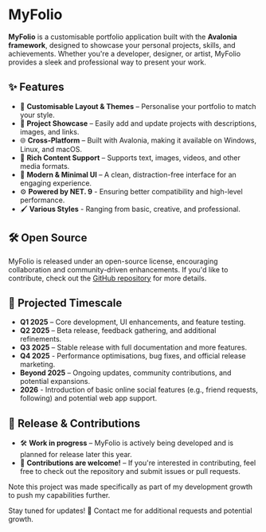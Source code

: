 # **MyFolio**  

**MyFolio** is a customisable portfolio application built with the **Avalonia framework**, designed to showcase your personal projects, skills, and achievements. Whether you're a developer, designer, or artist, MyFolio provides a sleek and professional way to present your work.  

## ✨ Features  
- 🎨 **Customisable Layout & Themes** – Personalise your portfolio to match your style.  
- 📂 **Project Showcase** – Easily add and update projects with descriptions, images, and links.  
- 🌐 **Cross-Platform** – Built with Avalonia, making it available on Windows, Linux, and macOS.  
- 📝 **Rich Content Support** – Supports text, images, videos, and other media formats.  
- 🚀 **Modern & Minimal UI** – A clean, distraction-free interface for an engaging experience.
- ⚙️ **Powered by NET. 9** - Ensuring better compatibility and high-level performance.
- 🖌 **Various Styles** - Ranging from basic, creative, and professional.

## 🛠️ Open Source  
MyFolio is released under an open-source license, encouraging collaboration and community-driven enhancements. If you'd like to contribute, check out the [GitHub repository](#) for more details.  

## 📅 Projected Timescale  
- **Q1 2025** – Core development, UI enhancements, and feature testing.  
- **Q2 2025** – Beta release, feedback gathering, and additional refinements.  
- **Q3 2025** – Stable release with full documentation and more features.  
- **Q4 2025** - Performance optimisations, bug fixes, and official release marketing.
- **Beyond 2025** – Ongoing updates, community contributions, and potential expansions.
- **2026** -  Introduction of basic online social features (e.g., friend requests, following) and potential web app support.

## 📅 Release & Contributions  
- 🛠 **Work in progress** – MyFolio is actively being developed and is planned for release later this year.  
- 🤝 **Contributions are welcome!** – If you're interested in contributing, feel free to check out the repository and submit issues or pull requests. 

Note this project was made specifically as part of my development growth to push my capabilities further. 

Stay tuned for updates! 🚀
Contact me for additional requests and potential growth. 
